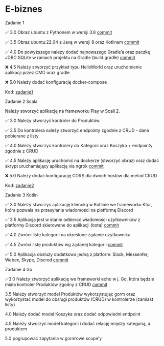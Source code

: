 # E-biznes

Zadanie 1

✅ 3.0 Obraz ubuntu z Pythonem w wersji 3.8 [commit](https://github.com/T-H-A-N-N/E-biznes/commit/43622413911384e7a7b4900e8df92a4c5695c255)

✅ 3.5 Obraz ubuntu:22.04 z Javą w wersji 8 oraz Kotlinem [commit](https://github.com/T-H-A-N-N/E-biznes/commit/f0ab409f03399c382a8e93562a55e0be83612f48)

✅ 4.0 Do powyższego należy dodać najnowszego Gradle’a oraz paczkę JDBC SQLite w ramach projektu na Gradle (build.gradle) [commit](https://github.com/T-H-A-N-N/E-biznes/commit/63d637534deb8682b96efafdc706a898678e8a43)

❌ 4.5 Należy stworzyć przykład typu HelloWorld oraz uruchomienie aplikacji przez CMD oraz gradle

❌ 5.0 Należy dodać konfigurację docker-compose

Kod: [zadanie1](https://github.com/T-H-A-N-N/E-biznes/tree/main/zadanie1)

Zadanie 2 Scala

Należy stworzyć aplikację na frameworku Play w Scali 2.

✅ 3.0 Należy stworzyć kontroler do Produktów

✅ 3.5 Do kontrolera należy stworzyć endpointy zgodnie z CRUD - dane pobierane z listy

✅ 4.0 Należy stworzyć kontrolery do Kategorii oraz Koszyka + endpointy zgodnie z CRUD

✅ 4.5 Należy aplikację uruchomić na dockerze (stworzyć obraz) oraz dodać skrypt uruchamiający aplikację via ngrok [commit](https://github.com/T-H-A-N-N/E-biznes/commit/448a61aff650cc9d95d60a2bc581a21e4bbf1b0c)

❌ 5.0 Należy dodać konfigurację CORS dla dwóch hostów dla metod CRUD

Kod: [zadanie2](https://github.com/T-H-A-N-N/E-biznes/tree/main/zadanie2)

Zadanie 3 Kotlin

✅ 3.0 Należy stworzyć aplikację kliencką w Kotlinie we frameworku Ktor, która pozwala na przesyłanie wiadomości na platformę Discord

✅ 3.5 Aplikacja jest w stanie odbierać wiadomości użytkowników z platformy Discord skierowane do aplikacji (bota) [commit](https://github.com/T-H-A-N-N/E-biznes/commit/62278b29b33d58d15b454d767a89cb408a9eaa35)

✅ 4.0 Zwróci listę kategorii na określone żądanie użytkownika

✅ 4.5 Zwróci listę produktów wg żądanej kategorii [commit](https://github.com/T-H-A-N-N/E-biznes/commit/74214762ad648104a1cae08a40b6f9cea8f6812b)

✅ 5.0 Aplikacja obsłuży dodatkowo jedną z platform: Slack, Messenfer, Webex, Skype, Discrod [commit](https://github.com/T-H-A-N-N/E-biznes/commit/8a2879150456365d0dc3e40e6b338c207ac39416)


Zadanie 4 Go

✅3.0 Należy stworzyć aplikację we frameworki echo w j. Go, która będzie miała kontroler Produktów zgodny z CRUD [commit](https://github.com/T-H-A-N-N/E-biznes/commit/0bbf0f83034a1223e59e26238c32458d7d471c12)

3.5 Należy stworzyć model Produktów wykorzystując gorm oraz wykorzystać model do obsługi produktów (CRUD) w kontrolerze (zamiast listy)

4.0 Należy dodać model Koszyka oraz dodać odpowiedni endpoint

4.5 Należy stworzyć model kategorii i dodać relację między kategorią, a produktem

5.0 pogrupować zapytania w gorm’owe scope'y
